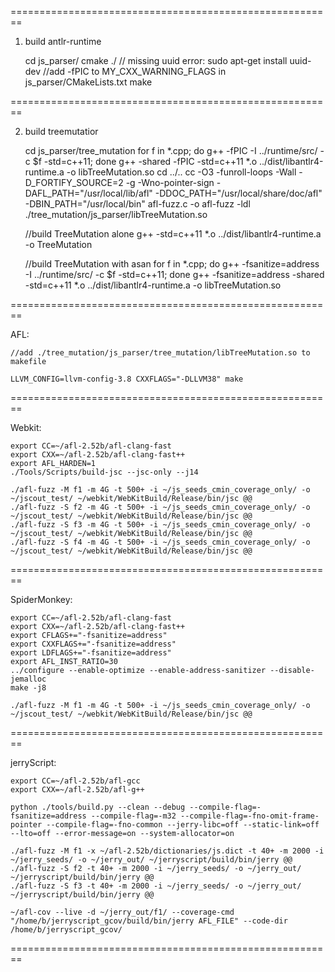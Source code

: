 ========================================================

1. build antlr-runtime

	cd js_parser/
	cmake ./
	// missing uuid error: sudo apt-get install uuid-dev
	//add -fPIC to MY_CXX_WARNING_FLAGS in js_parser/CMakeLists.txt
	make

========================================================

2. build treemutatior

	cd js_parser/tree_mutation
	for f in *.cpp; do g++ -fPIC -I ../runtime/src/ -c $f -std=c++11; done
	g++ -shared -fPIC -std=c++11 *.o ../dist/libantlr4-runtime.a  -o libTreeMutation.so
	cd ../..
	cc -O3 -funroll-loops -Wall -D_FORTIFY_SOURCE=2 -g -Wno-pointer-sign -DAFL_PATH=\"/usr/local/lib/afl\" -DDOC_PATH=\"/usr/local/share/doc/afl\" -DBIN_PATH=\"/usr/local/bin\" afl-fuzz.c -o afl-fuzz -ldl ./tree_mutation/js_parser/libTreeMutation.so

	//build TreeMutation alone
	g++ -std=c++11 *.o ../dist/libantlr4-runtime.a  -o TreeMutation

	//build TreeMutation with asan
	for f in *.cpp; do g++ -fsanitize=address -I ../runtime/src/ -c $f -std=c++11; done
	g++ -fsanitize=address -shared -std=c++11 *.o ../dist/libantlr4-runtime.a  -o libTreeMutation.so

========================================================

AFL:

	//add ./tree_mutation/js_parser/tree_mutation/libTreeMutation.so to makefile

	LLVM_CONFIG=llvm-config-3.8 CXXFLAGS="-DLLVM38" make

========================================================

Webkit:

	export CC=~/afl-2.52b/afl-clang-fast
	export CXX=~/afl-2.52b/afl-clang-fast++
	export AFL_HARDEN=1
	./Tools/Scripts/build-jsc --jsc-only --j14

	./afl-fuzz -M f1 -m 4G -t 500+ -i ~/js_seeds_cmin_coverage_only/ -o ~/jscout_test/ ~/webkit/WebKitBuild/Release/bin/jsc @@
	./afl-fuzz -S f2 -m 4G -t 500+ -i ~/js_seeds_cmin_coverage_only/ -o ~/jscout_test/ ~/webkit/WebKitBuild/Release/bin/jsc @@
	./afl-fuzz -S f3 -m 4G -t 500+ -i ~/js_seeds_cmin_coverage_only/ -o ~/jscout_test/ ~/webkit/WebKitBuild/Release/bin/jsc @@
	./afl-fuzz -S f4 -m 4G -t 500+ -i ~/js_seeds_cmin_coverage_only/ -o ~/jscout_test/ ~/webkit/WebKitBuild/Release/bin/jsc @@

========================================================

SpiderMonkey:

	export CC=~/afl-2.52b/afl-clang-fast
	export CXX=~/afl-2.52b/afl-clang-fast++
	export CFLAGS+="-fsanitize=address"
	export CXXFLAGS+="-fsanitize=address"
	export LDFLAGS+="-fsanitize=address"
	export AFL_INST_RATIO=30
	../configure --enable-optimize --enable-address-sanitizer --disable-jemalloc
	make -j8

	./afl-fuzz -M f1 -m 4G -t 500+ -i ~/js_seeds_cmin_coverage_only/ -o ~/jscout_test/ ~/webkit/WebKitBuild/Release/bin/jsc @@

========================================================

jerryScript:

	export CC=~/afl-2.52b/afl-gcc
	export CXX=~/afl-2.52b/afl-g++

	python ./tools/build.py --clean --debug --compile-flag=-fsanitize=address --compile-flag=-m32 --compile-flag=-fno-omit-frame-pointer --compile-flag=-fno-common --jerry-libc=off --static-link=off --lto=off --error-message=on --system-allocator=on

	./afl-fuzz -M f1 -x ~/afl-2.52b/dictionaries/js.dict -t 40+ -m 2000 -i ~/jerry_seeds/ -o ~/jerry_out/ ~/jerryscript/build/bin/jerry @@
	./afl-fuzz -S f2 -t 40+ -m 2000 -i ~/jerry_seeds/ -o ~/jerry_out/ ~/jerryscript/build/bin/jerry @@
	./afl-fuzz -S f3 -t 40+ -m 2000 -i ~/jerry_seeds/ -o ~/jerry_out/ ~/jerryscript/build/bin/jerry @@

	~/afl-cov --live -d ~/jerry_out/f1/ --coverage-cmd "/home/b/jerryscript_gcov/build/bin/jerry AFL_FILE" --code-dir /home/b/jerryscript_gcov/
========================================================